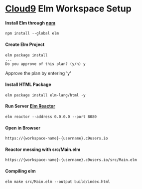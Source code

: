 # [Cloud9](https://c9.io) Elm Workspace Setup

#### Install Elm through [npm](https://www.npmjs.com/package/elm)
```
npm install --global elm

```

#### Create Elm Project
```
elm package install
...
Do you approve of this plan? (y/n) y

```
Approve the plan by entering 'y'

#### Install HTML Package
```
elm package install elm-lang/html -y

```

#### Run Server [Elm Reactor](https://github.com/elm-lang/elm-reactor)
```
elm reactor --address 0.0.0.0 --port 8080

```

#### Open in Browser
```
https://{workspace-name}-{username}.c9users.io

```

#### Reactor messing with src/Main.elm
```
https://{workspace-name}-{username}.c9users.io/src/Main.elm

```

#### Compiling elm
```
elm make src/Main.elm --output build/index.html

```
